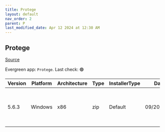 ```yaml
---
title: Protege
layout: default
nav_order: 2
parent: P
last_modified_date: Apr 12 2024 at 12:30 AM
---
```


## Protege

[Source](https://protege.stanford.edu/)

Evergreen app: `Protege`. Last check: 🟢

| Version | Platform | Architecture | Type | InstallerType | Date       | Size      | URI                                                                                                                                                                                                                          |
| ------- | -------- | ------------ | ---- | ------------- | ---------- | --------- | ---------------------------------------------------------------------------------------------------------------------------------------------------------------------------------------------------------------------------- |
| 5.6.3   | Windows  | x86          | zip  | Default       | 09/20/2023 | 112982176 | [https://github.com/protegeproject/protege-distribution/releases/download/protege-5.6.3/Protege-5.6.3-win.zip](https://github.com/protegeproject/protege-distribution/releases/download/protege-5.6.3/Protege-5.6.3-win.zip) |
